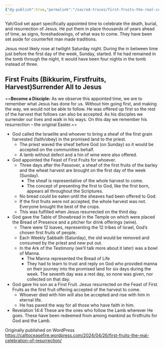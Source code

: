```yaml
---
{"dg-publish":true,"permalink":"/sacred-truces/first-fruits-the-real-celebration-of-resurrection/"}
---
```



Yah/God set apart specifically appointed time to celebrate the death, burial, and resurrection of Jesus. He put them in place thousands of years ahead of time, as signs, foreshadowings, of what was to come. They have been set aside for counterfeit man made traditions.

Jesus most likely rose at twilight Saturday night. During the in between time just before the first day of the week, Sunday, started. If he had remained in the tomb through the night, it would have been four nights in the tomb instead of three.

## First Fruits (Bikkurim, Firstfruits, Harvest)Surrender All to Jesus

==**Become a Disciple:** As we observe this appointed time, we are to remember what Jesus has done for us. Without him going first, and making the way, we would not be able to follow. He was offered up first so the rest of the harvest that follows can also be accepted. As his disciples we surrender our lives and walk in his ways. On this day we remember his resurrection – the original Easter.==

- God called the Israelite and whoever to bring a sheaf of the first grain harvested (faith/obey) in the promised land to the priest.
	- The priest waved the sheaf before God (on Sunday) so it would be accepted on the communities behalf.
	- A lamb without defect and a hin of wine were also offered.
- God appointed the Feast of First Fruits for whoever.
	- Three days after the Passover, a sheaf of the first fruits of the barley and the wheat harvest are brought on the first day of the week (Sunday).
		- The sheaf is representative of the whole harvest to come.
		- The concept of presenting the first to God, like the first born, appears all throughout the Scriptures.
	- No bread could be eaten until the sheaves had been offered to God.
	- If the first fruits were not accepted, the whole harvest was not. Everyone brought the best of the crops.
	- This was fulfilled when Jesus resurrected on the third day.
- God gave the Table of Showbread in the Temple on which were placed the Bread of Presence and a pitcher for drink offerings (wine).
	- There were 12 loaves, representing the 12 tribes of Israel, God’s chosen first fruits of people.
	- Each Weekly Sabbath (Saturday), the old would be removed and consumed by the priest and new put out.
	- In the Ark of the Testimony (we’ll talk more about it later) was a bowl of Manna.
		- The Manna represented the Bread of Life
		- They had to learn to trust and reply on God who provided manna on their journey into the promised land for six days during the week. The seventh day was a rest day, so none was given, nor collected on that day.
- God gave his son as a First Fruit. Jesus resurrected on the Feast of First Fruits as the first fruit offering accepted of the harvest to come.
	- Whoever died with him will also be accepted and rise with him in eternal life.
	- He has paved the way for all those who have faith in him.
- Revelation 14:4 These are the ones who follow the Lamb wherever He goes. These have been redeemed from among mankind as firstfruits for God and the Lamb.

Originally published on WordPress  https://calltoceasefire.wordpress.com/2024/04/26/first-fruits-the-real-celebration-of-resurrection/
